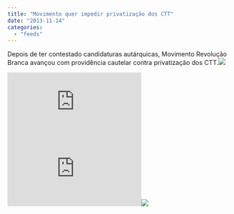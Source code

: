 ```yaml
---
title: "Movimento quer impedir privatização dos CTT"
date: "2013-11-14"
categories: 
  - "feeds"
---
```


Depois de ter contestado candidaturas autárquicas, Movimento Revolução Branca avançou com providência cautelar contra privatização dos CTT.![](images/mf.gif)  
  
  
[![](http://da.feedsportal.com/r/180264195236/u/49/f/474223/c/32443/s/33ad1368/a2.img)](http://da.feedsportal.com/r/180264195236/u/49/f/474223/c/32443/s/33ad1368/a2.htm)![](http://pi.feedsportal.com/r/180264195236/u/49/f/474223/c/32443/s/33ad1368/a2t.img)![](http://feeds.feedburner.com/~r/DN-Ultimas/~4/Syuxq7f_luc)
